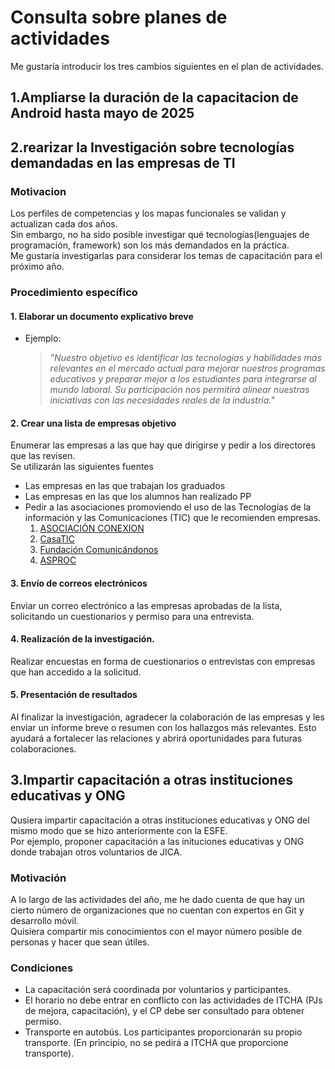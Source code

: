 # Consulta sobre planes de actividades
Me gustaría introducir los tres cambios siguientes en el plan de actividades.

## 1.Ampliarse la duración de la capacitacion de Android hasta mayo de 2025

## 2.rearizar la Investigación sobre tecnologías demandadas en las empresas de TI

### Motivacion
Los perfiles de competencias y los mapas funcionales se validan y actualizan cada dos años.
<br>
Sin embargo, no ha sido posible investigar qué tecnologías(lenguajes de programación, framework) son los más demandados en la práctica.
<br>
Me gustaría investigarlas para considerar los temas de capacitación para el próximo año.

### Procedimiento específico
#### 1. **Elaborar un documento explicativo breve**  
   - Ejemplo:  
     > *"Nuestro objetivo es identificar las tecnologías y habilidades más relevantes en el mercado actual para mejorar nuestros programas educativos y preparar mejor a los estudiantes para integrarse al mundo laboral. Su participación nos permitirá alinear nuestras iniciativas con las necesidades reales de la industria."*

#### 2. **Crear una lista de empresas objetivo**  
Enumerar las empresas a las que hay que dirigirse y pedir a los directores que las revisen.
<br>
Se utilizarán las siguientes fuentes
- Las empresas en las que trabajan los graduados
- Las empresas en las que los alumnos han realizado PP
- Pedir a las asociaciones promoviendo el uso de las Tecnologías de la información y las Comunicaciones (TIC) que le recomienden empresas.
  1. [ASOCIACIÓN CONEXION](https://conexion.sv/inicio/)
  2. [CasaTIC](https://www.casatic.org/index)
  3. [Fundación Comunicándonos](https://comunicandonos.org.sv/inicio/)
  4. [ASPROC](https://www.facebook.com/ASPROC.ORG/about)

#### **3. Envío de correos electrónicos**
Enviar un correo electrónico a las empresas aprobadas de la lista, solicitando un cuestionarios y permiso para una entrevista.

#### **4. Realización de la investigación.**
Realizar encuestas en forma de cuestionarios o entrevistas con empresas que han accedido a la solicitud.

#### **5. Presentación de resultados**
Al finalizar la investigación, agradecer la colaboración de las empresas y les enviar un informe breve o resumen con los hallazgos más relevantes. Esto ayudará a fortalecer las relaciones y abrirá oportunidades para futuras colaboraciones.

## 3.Impartir capacitación a otras instituciones educativas y ONG
Qusiera impartir capacitación a otras instituciones educativas y ONG del mismo modo que se hizo anteriormente con la ESFE.
<br>
Por ejemplo, proponer capacitación a las inituciones educativas y ONG donde trabajan otros voluntarios de JICA.

### Motivación
A lo largo de las actividades del año, me he dado cuenta de que hay un cierto número de organizaciones que no cuentan con expertos en Git y desarrollo móvil.
<br>
Quisiera compartir mis conocimientos con el mayor número posible de personas y hacer que sean útiles.

### Condiciones
- La capacitación será coordinada por voluntarios y participantes.
- El horario no debe entrar en conflicto con las actividades de ITCHA (PJs de mejora, capacitación), y el CP debe ser consultado para obtener permiso.
- Transporte en autobús. Los participantes proporcionarán su propio transporte. (En principio, no se pedirá a ITCHA que proporcione transporte).
